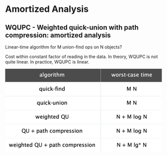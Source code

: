 # Amortized Analysis

## WQUPC - Weighted quick-union with path compression: amortized analysis

Linear-time algorithm for M union-find ops on N objects? 

Cost within constant factor of reading in the data. In theory, WQUPC is not quite linear. In practice, WQUPC is linear.

![M union-find operations on a set of N objects](../.gitbook/assets/image%20%2816%29.png)

